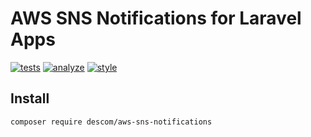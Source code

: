 # AWS SNS Notifications for Laravel Apps

[![tests](https://github.com/descom-es/aws-sns-notifications/actions/workflows/tests.yml/badge.svg)](https://github.com/descom-es/aws-sns-notifications/actions/workflows/tests.yml)
[![analyze](https://github.com/descom-es/aws-sns-notifications/actions/workflows/analyze.yml/badge.svg)](https://github.com/descom-es/aws-sns-notifications/actions/workflows/analyze.yml)
[![style](https://github.com/descom-es/aws-sns-notifications/actions/workflows/style_fix.yml/badge.svg)](https://github.com/descom-es/aws-sns-notifications/actions/workflows/style_fix.yml)

## Install

```bash
composer require descom/aws-sns-notifications
```
